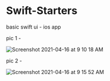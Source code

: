# Swift-Starters
basic swift ui - ios app

pic 1 -

  ![Screenshot 2021-04-16 at 9 10 18 AM](https://user-images.githubusercontent.com/36214175/114968539-2e0ec380-9e94-11eb-901a-8b218fee8673.png)


pic 2 -

  ![Screenshot 2021-04-16 at 9 15 52 AM](https://user-images.githubusercontent.com/36214175/114968712-89d94c80-9e94-11eb-85bd-b0daa2fbc244.png)
